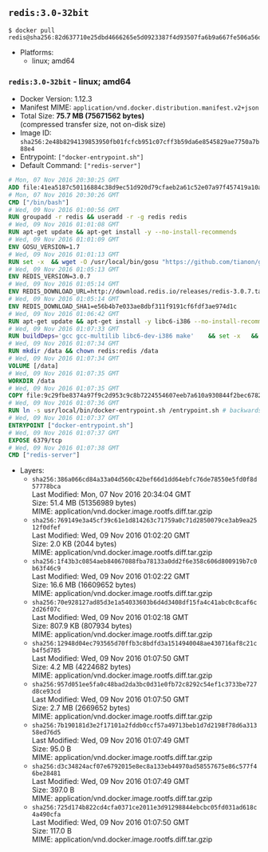 ## `redis:3.0-32bit`

```console
$ docker pull redis@sha256:82d637710e25dbd4666265e5d0923387f4d93507fa6b9a667fe506a56dfdad66
```

-	Platforms:
	-	linux; amd64

### `redis:3.0-32bit` - linux; amd64

-	Docker Version: 1.12.3
-	Manifest MIME: `application/vnd.docker.distribution.manifest.v2+json`
-	Total Size: **75.7 MB (75671562 bytes)**  
	(compressed transfer size, not on-disk size)
-	Image ID: `sha256:2e48b8294139853950fb01fcfcb951c07cff3b59da6e8545829ae7750a7b88e4`
-	Entrypoint: `["docker-entrypoint.sh"]`
-	Default Command: `["redis-server"]`

```dockerfile
# Mon, 07 Nov 2016 20:30:25 GMT
ADD file:41ea5187c50116884c38d9ec51d920d79cfaeb2a61c52e07a97f457419a10a4f in / 
# Mon, 07 Nov 2016 20:30:26 GMT
CMD ["/bin/bash"]
# Wed, 09 Nov 2016 01:00:56 GMT
RUN groupadd -r redis && useradd -r -g redis redis
# Wed, 09 Nov 2016 01:01:08 GMT
RUN apt-get update && apt-get install -y --no-install-recommends 		ca-certificates 		wget 	&& rm -rf /var/lib/apt/lists/*
# Wed, 09 Nov 2016 01:01:09 GMT
ENV GOSU_VERSION=1.7
# Wed, 09 Nov 2016 01:01:13 GMT
RUN set -x 	&& wget -O /usr/local/bin/gosu "https://github.com/tianon/gosu/releases/download/$GOSU_VERSION/gosu-$(dpkg --print-architecture)" 	&& wget -O /usr/local/bin/gosu.asc "https://github.com/tianon/gosu/releases/download/$GOSU_VERSION/gosu-$(dpkg --print-architecture).asc" 	&& export GNUPGHOME="$(mktemp -d)" 	&& gpg --keyserver ha.pool.sks-keyservers.net --recv-keys B42F6819007F00F88E364FD4036A9C25BF357DD4 	&& gpg --batch --verify /usr/local/bin/gosu.asc /usr/local/bin/gosu 	&& rm -r "$GNUPGHOME" /usr/local/bin/gosu.asc 	&& chmod +x /usr/local/bin/gosu 	&& gosu nobody true
# Wed, 09 Nov 2016 01:05:13 GMT
ENV REDIS_VERSION=3.0.7
# Wed, 09 Nov 2016 01:05:14 GMT
ENV REDIS_DOWNLOAD_URL=http://download.redis.io/releases/redis-3.0.7.tar.gz
# Wed, 09 Nov 2016 01:05:14 GMT
ENV REDIS_DOWNLOAD_SHA1=e56b4b7e033ae8dbf311f9191cf6fdf3ae974d1c
# Wed, 09 Nov 2016 01:06:42 GMT
RUN apt-get update && apt-get install -y libc6-i386 --no-install-recommends && rm -rf /var/lib/apt/lists/*
# Wed, 09 Nov 2016 01:07:33 GMT
RUN buildDeps='gcc gcc-multilib libc6-dev-i386 make' 	&& set -x 	&& apt-get update && apt-get install -y $buildDeps --no-install-recommends 	&& rm -rf /var/lib/apt/lists/* 	&& wget -O redis.tar.gz "$REDIS_DOWNLOAD_URL" 	&& echo "$REDIS_DOWNLOAD_SHA1 *redis.tar.gz" | sha1sum -c - 	&& mkdir -p /usr/src/redis 	&& tar -xzf redis.tar.gz -C /usr/src/redis --strip-components=1 	&& rm redis.tar.gz 	&& make -C /usr/src/redis 32bit 	&& make -C /usr/src/redis install 	&& rm -r /usr/src/redis 	&& apt-get purge -y --auto-remove $buildDeps
# Wed, 09 Nov 2016 01:07:34 GMT
RUN mkdir /data && chown redis:redis /data
# Wed, 09 Nov 2016 01:07:34 GMT
VOLUME [/data]
# Wed, 09 Nov 2016 01:07:35 GMT
WORKDIR /data
# Wed, 09 Nov 2016 01:07:35 GMT
COPY file:9c29fbe8374a97f9c2d953c9c8b7224554607eeb7a610a930844f2bec678265c in /usr/local/bin/ 
# Wed, 09 Nov 2016 01:07:36 GMT
RUN ln -s usr/local/bin/docker-entrypoint.sh /entrypoint.sh # backwards compat
# Wed, 09 Nov 2016 01:07:37 GMT
ENTRYPOINT ["docker-entrypoint.sh"]
# Wed, 09 Nov 2016 01:07:37 GMT
EXPOSE 6379/tcp
# Wed, 09 Nov 2016 01:07:38 GMT
CMD ["redis-server"]
```

-	Layers:
	-	`sha256:386a066cd84a33a04d560c42bef66d1dd64ebfc76de78550e5fd0f8d57778bca`  
		Last Modified: Mon, 07 Nov 2016 20:34:04 GMT  
		Size: 51.4 MB (51356989 bytes)  
		MIME: application/vnd.docker.image.rootfs.diff.tar.gzip
	-	`sha256:769149e3a45cf39c61e1d814263c71759a0c71d2850079ce3ab9ea2512f0dfef`  
		Last Modified: Wed, 09 Nov 2016 01:02:20 GMT  
		Size: 2.0 KB (2044 bytes)  
		MIME: application/vnd.docker.image.rootfs.diff.tar.gzip
	-	`sha256:1f43b3c0854aeb84067088fba78133a0dd2f6e358c606d800919b7c0b63f46c9`  
		Last Modified: Wed, 09 Nov 2016 01:02:22 GMT  
		Size: 16.6 MB (16609652 bytes)  
		MIME: application/vnd.docker.image.rootfs.diff.tar.gzip
	-	`sha256:70e928127ad85d3e1a54033603b6d4d3408df15fa4c41abc0c8caf6c2d26f07c`  
		Last Modified: Wed, 09 Nov 2016 01:02:18 GMT  
		Size: 807.9 KB (807934 bytes)  
		MIME: application/vnd.docker.image.rootfs.diff.tar.gzip
	-	`sha256:12948d04ec793565d70ffb3c8bdfd3a1514940048ae430716af8c21cb4f5d785`  
		Last Modified: Wed, 09 Nov 2016 01:07:50 GMT  
		Size: 4.2 MB (4224682 bytes)  
		MIME: application/vnd.docker.image.rootfs.diff.tar.gzip
	-	`sha256:957d051ee5fa0c48bad2da3bc0d31e0fb72c8292c54ef1c3733be727d8ce93cd`  
		Last Modified: Wed, 09 Nov 2016 01:07:50 GMT  
		Size: 2.7 MB (2669652 bytes)  
		MIME: application/vnd.docker.image.rootfs.diff.tar.gzip
	-	`sha256:7b190181d3e2f17101a2fddb0ccf57a49713beb1d7d2198f78d6a31358ed76d5`  
		Last Modified: Wed, 09 Nov 2016 01:07:49 GMT  
		Size: 95.0 B  
		MIME: application/vnd.docker.image.rootfs.diff.tar.gzip
	-	`sha256:d3c34824acf07e6792015e8ec8a133eb44970ad58557675e86c577f46be28481`  
		Last Modified: Wed, 09 Nov 2016 01:07:49 GMT  
		Size: 397.0 B  
		MIME: application/vnd.docker.image.rootfs.diff.tar.gzip
	-	`sha256:725d174b822cd4cfa0371ce2011e3d91298844ebcbc05fd031ad618c4a490cfa`  
		Last Modified: Wed, 09 Nov 2016 01:07:50 GMT  
		Size: 117.0 B  
		MIME: application/vnd.docker.image.rootfs.diff.tar.gzip
